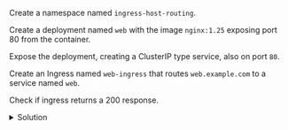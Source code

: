 Create a namespace named `ingress-host-routing`. 

Create a deployment named `web` with the image `nginx:1.25` exposing port 80 from the container.

Expose the deployment, creating a ClusterIP type service, also on port `80`.

Create an Ingress named `web-ingress` that routes `web.example.com` to a service named `web`.

Check if ingress returns a 200 response.

<details><summary>Solution</summary>
<br>

```bash
kubectl create namespace ingress-host-routing
```{{exec}}

```bash
kubectl -n ingress-host-routing create deploy web --image=nginx:1.25 --port=80
```{{exec}}

```bash
kubectl -n ingress-host-routing expose deploy web --port=80 --target-port=80
```{{exec}}

```bash
cat <<'EOF' | kubectl apply -f -
apiVersion: networking.k8s.io/v1
kind: Ingress
metadata:
  name: web-ingress
  namespace: ingress-host-routing
spec:
  ingressClassName: nginx
  rules:
  - host: web.example.com
    http:
      paths:
      - path: /
        pathType: Prefix
        backend:
          service:
            name: web
            port:
              number: 80
EOF
```{{exec}}

```bash
kubectl -n ingress-host-routing get ingress web-ingress
```{{exec}}

```bash
# just the INTERNAL-IP column for quick reference
NODE_IP=$(kubectl get nodes -o jsonpath='{range .items[*]}{.status.addresses[?(@.type=="InternalIP")].address}{"\n"}{end}')
```{{exec}}

```bash
curl -I -H 'Host: web.example.com' http://$NODE_IP:30000/
```{{exec}}

</details>
